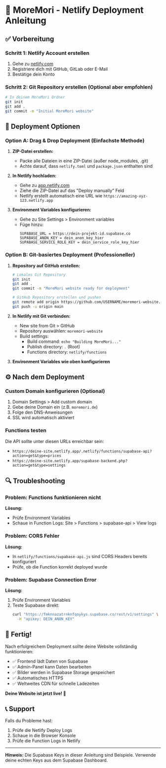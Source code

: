 # 🚀 MoreMori - Netlify Deployment Anleitung

## ✅ Vorbereitung

### Schritt 1: Netlify Account erstellen
1. Gehe zu [netlify.com](https://netlify.com)
2. Registriere dich mit GitHub, GitLab oder E-Mail
3. Bestätige dein Konto

### Schritt 2: Git Repository erstellen (Optional aber empfohlen)
```bash
# In deinem MoreMori Ordner
git init
git add .
git commit -m "Initial MoreMori website"
```

## 🔧 Deployment Optionen

### Option A: Drag & Drop Deployment (Einfachste Methode)

1. **ZIP-Datei erstellen:**
   - Packe alle Dateien in eine ZIP-Datei (außer node_modules, .git)
   - Achte darauf, dass `netlify.toml` und `package.json` enthalten sind

2. **In Netlify hochladen:**
   - Gehe zu [app.netlify.com](https://app.netlify.com)
   - Ziehe die ZIP-Datei auf das "Deploy manually" Feld
   - Netlify erstellt automatisch eine URL wie `https://amazing-xyz-123.netlify.app`

3. **Environment Variables konfigurieren:**
   - Gehe zu Site Settings > Environment variables
   - Füge hinzu:
     ```
     SUPABASE_URL = https://dein-projekt-id.supabase.co
     SUPABASE_ANON_KEY = dein_anon_key_hier
     SUPABASE_SERVICE_ROLE_KEY = dein_service_role_key_hier
     ```

### Option B: Git-basiertes Deployment (Professioneller)

1. **Repository auf GitHub erstellen:**
   ```bash
   # Lokales Git Repository
   git init
   git add .
   git commit -m "MoreMori website ready for deployment"
   
   # GitHub Repository erstellen und pushen
   git remote add origin https://github.com/USERNAME/moremori-website.git
   git push -u origin main
   ```

2. **In Netlify mit Git verbinden:**
   - New site from Git > GitHub
   - Repository auswählen: `moremori-website`
   - Build settings:
     - Build command: `echo "Building MoreMori..."`
     - Publish directory: `.` (Root)
     - Functions directory: `netlify/functions`

3. **Environment Variables wie oben konfigurieren**

## ⚙️ Nach dem Deployment

### Custom Domain konfigurieren (Optional)
1. Domain Settings > Add custom domain
2. Gebe deine Domain ein (z.B. `moremori.de`)
3. Folge den DNS-Anweisungen
4. SSL wird automatisch aktiviert

### Functions testen
Die API sollte unter diesen URLs erreichbar sein:
- `https://deine-site.netlify.app/.netlify/functions/supabase-api?action=get&type=prices`
- `https://deine-site.netlify.app/supabase-backend.php?action=get&type=settings`

## 🔍 Troubleshooting

### Problem: Functions funktionieren nicht
**Lösung:**
- Prüfe Environment Variables
- Schaue in Function Logs: Site > Functions > supabase-api > View logs

### Problem: CORS Fehler
**Lösung:**
- In `netlify/functions/supabase-api.js` sind CORS Headers bereits konfiguriert
- Prüfe, ob die Function korrekt deployed wurde

### Problem: Supabase Connection Error
**Lösung:**
1. Prüfe Environment Variables
2. Teste Supabase direkt:
   ```bash
   curl "https://fmknnazatrnknfqoykys.supabase.co/rest/v1/settings" \
     -H "apikey: DEIN_ANON_KEY"
   ```

## 🎯 Fertig!

Nach erfolgreichem Deployment sollte deine Website vollständig funktionieren:

- ✅ Frontend lädt Daten von Supabase
- ✅ Admin-Panel kann Daten bearbeiten
- ✅ Bilder werden in Supabase Storage gespeichert
- ✅ Automatisches HTTPS
- ✅ Weltweites CDN für schnelle Ladezeiten

**Deine Website ist jetzt live! 🎉**

## 📞 Support

Falls du Probleme hast:
1. Prüfe die Netlify Deploy Logs
2. Schaue in die Browser Konsole
3. Prüfe die Function Logs in Netlify

---

**Hinweis:** Die Supabase Keys in dieser Anleitung sind Beispiele. Verwende deine echten Keys aus dem Supabase Dashboard.
